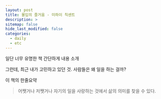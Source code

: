 ```yaml
---
layout: post
title: 몰입의 즐거움 - 미하이 칙센트
description: >
sitemap: false
hide_last_modified: false
categories:
  - daily
  - etc
---
```


일단 너무 유명한 책
간단하게 내용 소개

그런데, 최근 내가 고민하고 있던 것.
사람들은 왜 일을 하는 걸까?

이 책의 한줄요약
>어쨋거나 저쨋거나 자기의 일을 사랑하는 것에서 삶의 의미를 찾을 수 있다.

